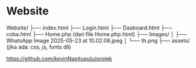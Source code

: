# Website
Website/
├── index.html
├── Login.html
├── Dasboard.html
├── coba.html
├── Home.php (dari file Home.php.html)
├── Images/
│   ├── WhatsApp Image 2025-05-23 at 10.02.08.jpeg
│   └── th.png
├── assets/ (jika ada: css, js, fonts dll)

https://github.com/kevinNapitupulu/projek
